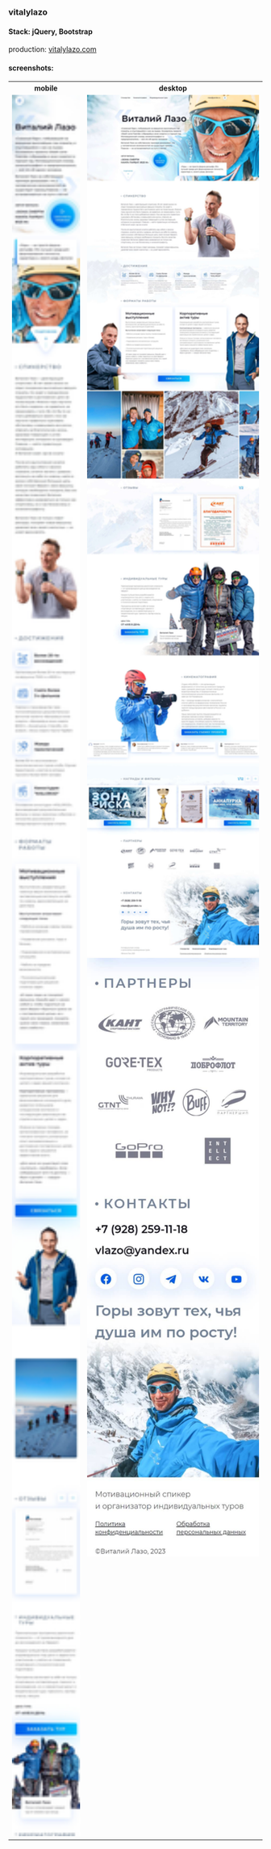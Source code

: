 ### vitalylazo
#### Stack: jQuery, Bootstrap
 production:    [vitalylazo.com](https://vitalylazo.com/)
 
 #### screenshots:
 <table>
   <tr>
    <th>mobile</th>
    <th>desktop</th>
  </tr>
   <tr>
    <td style="vertical-align: top;"><img src="vitalylazo.com_w_320.jpg" width="320"></td>
    <td style="vertical-align: top;"><img src="vitalylazo.com_w_1920.jpg" width="520"><img src="vitalylazo.com_m_footer.jpg" width="420"></td>
  </tr>
 </table>
